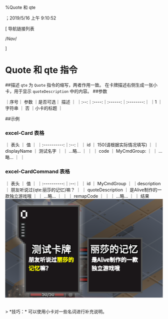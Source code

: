
%Quote 和 qte

；2019/5/16 上午 9:10:52


[ 导航链接列表

/*Nav*/

]
# Quote 和 qte 指令

##描述
`qte` 为 `Quote` 指令的缩写，两者作用一致。
在卡牌描述右侧生成一张小卡，用于显示 `quoteDescription` 中的内容。
##参数



｜序号｜ 参数 ｜是否可选｜          描述  ｜
｜:--:｜:----:｜:------:｜:--------:｜
｜1  ｜ 字符串 ｜   否   ｜小卡的标题 ｜


##示例
### excel-Card 表格
｜    表头    ｜ 值 ｜
｜:----------:｜:--:｜
｜     id     ｜ 150(请根据实际情况填写)  ｜
｜displayName ｜ 测试名字   ｜
｜   …略…   ｜    ｜
｜    code    ｜  MyCmdGroup:  ｜
｜   …略…   ｜    ｜

### excel-CardCommand 表格
｜    表头    ｜ 值 ｜
｜:----------:｜:--:｜
｜     id     ｜  MyCmdGroup  ｜
｜description ｜  朋友听说过{qte:丽莎的记忆}嘛？  ｜
｜    quoteDescription    ｜  是Alive制作的一款独立游戏哦  ｜
｜   …略…   ｜    ｜
｜ remapCode  ｜    ｜
｜   …略…   ｜    ｜
结果
![](quote~/Images~/QUOTESAMPLE1.png)

<br/>
> *技巧：* 可以使用小卡对一些名词进行补充说明。

